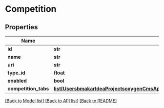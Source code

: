# Competition

## Properties
Name | Type | Description | Notes
------------ | ------------- | ------------- | -------------
**id** | **str** |  | [optional] 
**name** | **str** |  | [optional] 
**uri** | **str** |  | [optional] 
**type_id** | **float** |  | [optional] 
**enabled** | **bool** |  | [optional] 
**competition_tabs** | [**list[UsersbmakarIdeaProjectsoxygenCmsApisrcmainresourcesstaticprivatecomponentscompetitionTabYamlCompetitionTab]**](UsersbmakarIdeaProjectsoxygenCmsApisrcmainresourcesstaticprivatecomponentscompetitionTabYamlCompetitionTab.md) |  | [optional] 

[[Back to Model list]](../README.md#documentation-for-models) [[Back to API list]](../README.md#documentation-for-api-endpoints) [[Back to README]](../README.md)

